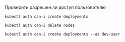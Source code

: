 Проверить разрешен ли доступ пользователю
```console
kubectl auth can-i create deployments
```
```console
kubectl auth can-i delete nodes
```
```console
kubectl auth can-i create deployments --as dev-user
```
